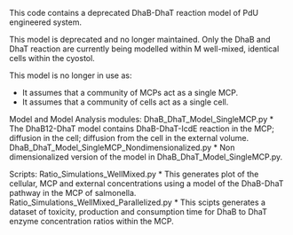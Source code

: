 This code contains a deprecated DhaB-DhaT reaction model of PdU engineered system. 

This model is deprecated and no longer maintained.  Only the DhaB and DhaT reaction are currently being modelled within M well-mixed, identical cells within the cyostol. 

This model is no longer in use as:
* It assumes that a community of MCPs act as a single MCP.
* It assumes that a community of cells act as a single cell.

Model and Model Analysis modules:
DhaB_DhaT_Model_SingleMCP.py
	* The DhaB12-DhaT model contains DhaB-DhaT-IcdE reaction
	in the MCP; diffusion in the cell; diffusion from the cell 
	in the external volume.
DhaB_DhaT_Model_SingleMCP_Nondimensionalized.py
	* Non dimensionalized version of the model in DhaB_DhaT_Model_SingleMCP.py.

Scripts: 
Ratio_Simulations_WellMixed.py
	* This generates plot of the cellular, MCP and external concentrations
	using a model of the DhaB-DhaT pathway in the MCP of salmonella. 
Ratio_Simulations_WellMixed_Parallelized.py
	* This scipts generates a dataset of toxicity, production and consumption time
	for DhaB to DhaT enzyme concentration ratios within the MCP.
